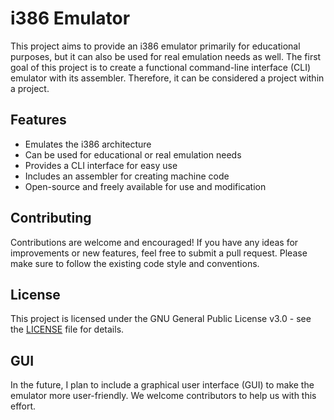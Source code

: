 # i386 Emulator

This project aims to provide an i386 emulator primarily for educational purposes, but it can also be used for real emulation needs as well. The first goal of this project is to create a functional command-line interface (CLI) emulator with its assembler. Therefore, it can be considered a project within a project.

## Features
- Emulates the i386 architecture
- Can be used for educational or real emulation needs
- Provides a CLI interface for easy use
- Includes an assembler for creating machine code
- Open-source and freely available for use and modification

## Contributing
Contributions are welcome and encouraged! If you have any ideas for improvements or new features, feel free to submit a pull request. Please make sure to follow the existing code style and conventions.

## License
This project is licensed under the GNU General Public License v3.0 - see the [LICENSE](LICENSE) file for details.

## GUI
In the future, I plan to include a graphical user interface (GUI) to make the emulator more user-friendly. We welcome contributors to help us with this effort.
